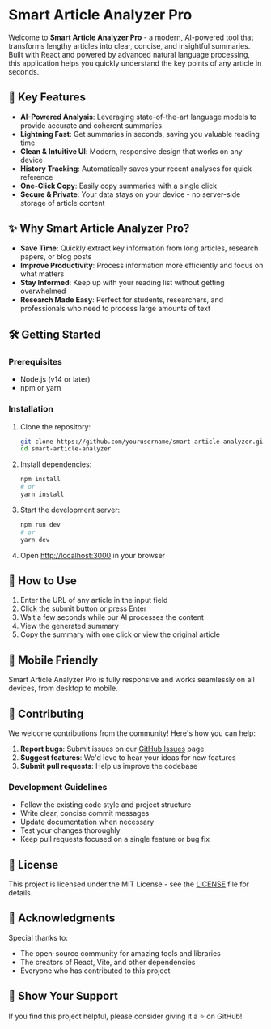 # Smart Article Analyzer Pro


Welcome to **Smart Article Analyzer Pro** - a modern, AI-powered tool that transforms lengthy articles into clear, concise, and insightful summaries. Built with React and powered by advanced natural language processing, this application helps you quickly understand the key points of any article in seconds.

## 🚀 Key Features

- **AI-Powered Analysis**: Leveraging state-of-the-art language models to provide accurate and coherent summaries
- **Lightning Fast**: Get summaries in seconds, saving you valuable reading time
- **Clean & Intuitive UI**: Modern, responsive design that works on any device
- **History Tracking**: Automatically saves your recent analyses for quick reference
- **One-Click Copy**: Easily copy summaries with a single click
- **Secure & Private**: Your data stays on your device - no server-side storage of article content

## ✨ Why Smart Article Analyzer Pro?

- **Save Time**: Quickly extract key information from long articles, research papers, or blog posts
- **Improve Productivity**: Process information more efficiently and focus on what matters
- **Stay Informed**: Keep up with your reading list without getting overwhelmed
- **Research Made Easy**: Perfect for students, researchers, and professionals who need to process large amounts of text

## 🛠️ Getting Started

### Prerequisites
- Node.js (v14 or later)
- npm or yarn

### Installation

1. Clone the repository:
   ```bash
   git clone https://github.com/yourusername/smart-article-analyzer.git
   cd smart-article-analyzer
   ```

2. Install dependencies:
   ```bash
   npm install
   # or
   yarn install
   ```

3. Start the development server:
   ```bash
   npm run dev
   # or
   yarn dev
   ```

4. Open [http://localhost:3000](http://localhost:3000) in your browser

## 🎯 How to Use

1. Enter the URL of any article in the input field
2. Click the submit button or press Enter
3. Wait a few seconds while our AI processes the content
4. View the generated summary
5. Copy the summary with one click or view the original article

## 📱 Mobile Friendly
Smart Article Analyzer Pro is fully responsive and works seamlessly on all devices, from desktop to mobile.

## 🤝 Contributing

We welcome contributions from the community! Here's how you can help:

1. **Report bugs**: Submit issues on our [GitHub Issues](https://github.com/yourusername/smart-article-analyzer/issues) page
2. **Suggest features**: We'd love to hear your ideas for new features
3. **Submit pull requests**: Help us improve the codebase

### Development Guidelines

- Follow the existing code style and project structure
- Write clear, concise commit messages
- Update documentation when necessary
- Test your changes thoroughly
- Keep pull requests focused on a single feature or bug fix

## 📜 License

This project is licensed under the MIT License - see the [LICENSE](LICENSE) file for details.

## 🙏 Acknowledgments

Special thanks to:
- The open-source community for amazing tools and libraries
- The creators of React, Vite, and other dependencies
- Everyone who has contributed to this project

## 🌟 Show Your Support

If you find this project helpful, please consider giving it a ⭐️ on GitHub!
